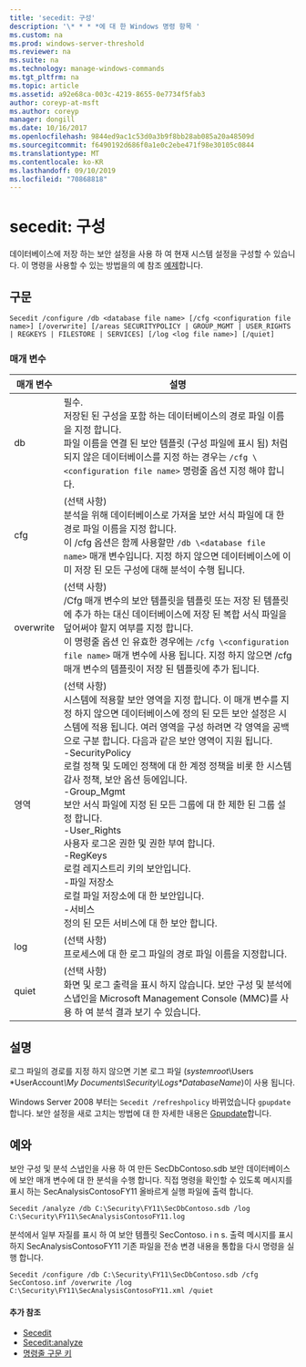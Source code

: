 ```yaml
---
title: 'secedit: 구성'
description: '\* * * *에 대 한 Windows 명령 항목 '
ms.custom: na
ms.prod: windows-server-threshold
ms.reviewer: na
ms.suite: na
ms.technology: manage-windows-commands
ms.tgt_pltfrm: na
ms.topic: article
ms.assetid: a92e68ca-003c-4219-8655-0e7734f5fab3
author: coreyp-at-msft
ms.author: coreyp
manager: dongill
ms.date: 10/16/2017
ms.openlocfilehash: 9844ed9ac1c53d0a3b9f8bb28ab085a20a48509d
ms.sourcegitcommit: f6490192d686f0a1e0c2ebe471f98e30105c0844
ms.translationtype: MT
ms.contentlocale: ko-KR
ms.lasthandoff: 09/10/2019
ms.locfileid: "70868818"
---
```

# <a name="seceditconfigure"></a>secedit: 구성



데이터베이스에 저장 하는 보안 설정을 사용 하 여 현재 시스템 설정을 구성할 수 있습니다. 이 명령을 사용할 수 있는 방법을의 예 참조 [예제](#BKMK_Examples)합니다.

## <a name="syntax"></a>구문

```
Secedit /configure /db <database file name> [/cfg <configuration file name>] [/overwrite] [/areas SECURITYPOLICY | GROUP_MGMT | USER_RIGHTS | REGKEYS | FILESTORE | SERVICES] [/log <log file name>] [/quiet]
```

### <a name="parameters"></a>매개 변수

|매개 변수|설명|
|---------|-----------|
|db|필수.</br>저장된 된 구성을 포함 하는 데이터베이스의 경로 파일 이름을 지정 합니다.</br>파일 이름을 연결 된 보안 템플릿 (구성 파일에 표시 됨) 처럼 되지 않은 데이터베이스를 지정 하는 경우는 `/cfg \<configuration file name>` 명령줄 옵션 지정 해야 합니다.|
|cfg|(선택 사항)</br>분석을 위해 데이터베이스로 가져올 보안 서식 파일에 대 한 경로 파일 이름을 지정 합니다.</br>이 /cfg 옵션은 함께 사용할만 `/db \<database file name>` 매개 변수입니다. 지정 하지 않으면 데이터베이스에 이미 저장 된 모든 구성에 대해 분석이 수행 됩니다.|
|overwrite|(선택 사항)</br>/Cfg 매개 변수의 보안 템플릿을 템플릿 또는 저장 된 템플릿에 추가 하는 대신 데이터베이스에 저장 된 복합 서식 파일을 덮어써야 할지 여부를 지정 합니다.</br>이 명령줄 옵션 인 유효한 경우에는 `/cfg \<configuration file name>` 매개 변수에 사용 됩니다. 지정 하지 않으면 /cfg 매개 변수의 템플릿이 저장 된 템플릿에 추가 됩니다.|
|영역|(선택 사항)</br>시스템에 적용할 보안 영역을 지정 합니다. 이 매개 변수를 지정 하지 않으면 데이터베이스에 정의 된 모든 보안 설정은 시스템에 적용 됩니다. 여러 영역을 구성 하려면 각 영역을 공백으로 구분 합니다. 다음과 같은 보안 영역이 지원 됩니다.</br>-SecurityPolicy</br>    로컬 정책 및 도메인 정책에 대 한 계정 정책을 비롯 한 시스템 감사 정책, 보안 옵션 등에입니다.</br>-Group_Mgmt</br>    보안 서식 파일에 지정 된 모든 그룹에 대 한 제한 된 그룹 설정 합니다.</br>-User_Rights</br>    사용자 로그온 권한 및 권한 부여 합니다.</br>-RegKeys</br>    로컬 레지스트리 키의 보안입니다.</br>-파일 저장소</br>    로컬 파일 저장소에 대 한 보안입니다.</br>-서비스</br>    정의 된 모든 서비스에 대 한 보안 합니다.|
|log|(선택 사항)</br>프로세스에 대 한 로그 파일의 경로 파일 이름을 지정합니다.|
|quiet|(선택 사항)</br>화면 및 로그 출력을 표시 하지 않습니다. 보안 구성 및 분석에 스냅인을 Microsoft Management Console (MMC)를 사용 하 여 분석 결과 보기 수 있습니다.|

## <a name="remarks"></a>설명

로그 파일의 경로를 지정 하지 않으면 기본 로그 파일 (*systemroot*\Users \*UserAccount<em>\My Documents\Security\Logs\*DatabaseName</em>)이 사용 됩니다.

Windows Server 2008 부터는 `Secedit /refreshpolicy` 바뀌었습니다 `gpupdate`합니다. 보안 설정을 새로 고치는 방법에 대 한 자세한 내용은 [Gpupdate](gpupdate.md)합니다.

## <a name="BKMK_Examples"></a>예와

보안 구성 및 분석 스냅인을 사용 하 여 만든 SecDbContoso.sdb 보안 데이터베이스에 보안 매개 변수에 대 한 분석을 수행 합니다. 직접 명령을 확인할 수 있도록 메시지를 표시 하는 SecAnalysisContosoFY11 올바르게 실행 파일에 출력 합니다.
```
Secedit /analyze /db C:\Security\FY11\SecDbContoso.sdb /log C:\Security\FY11\SecAnalysisContosoFY11.log
```
분석에서 일부 자질를 표시 하 여 보안 템플릿 SecContoso. i n s. 출력 메시지를 표시 하지 SecAnalysisContosoFY11 기존 파일을 전송 변경 내용을 통합을 다시 명령을 실행 합니다.
```
Secedit /configure /db C:\Security\FY11\SecDbContoso.sdb /cfg SecContoso.inf /overwrite /log C:\Security\FY11\SecAnalysisContosoFY11.xml /quiet
```

#### <a name="additional-references"></a>추가 참조

-   [Secedit](secedit.md)
-   [Secedit:analyze](secedit-analyze.md)
-   [명령줄 구문 키](command-line-syntax-key.md)